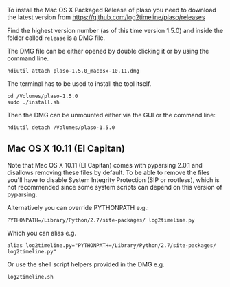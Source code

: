 To install the Mac OS X Packaged Release of plaso you need to download the latest version from https://github.com/log2timeline/plaso/releases

Find the highest version number (as of this time version 1.5.0) and inside the folder called ```release``` is a DMG file.

The DMG file can be either opened by double clicking it or by using the command line.

```
hdiutil attach plaso-1.5.0_macosx-10.11.dmg
```

The terminal has to be used to install the tool itself.

```
cd /Volumes/plaso-1.5.0
sudo ./install.sh
```

Then the DMG can be unmounted either via the GUI or the command line:
```
hdiutil detach /Volumes/plaso-1.5.0
```

## Mac OS X 10.11 (El Capitan)
Note that Mac OS X 10.11 (El Capitan) comes with pyparsing 2.0.1 and disallows removing these files by default. To be able to remove the files you'll have to disable System Integrity Protection (SIP or rootless), which is not recommended since some system scripts can depend on this version of pyparsing.

Alternatively you can override PYTHONPATH e.g.:
```
PYTHONPATH=/Library/Python/2.7/site-packages/ log2timeline.py
```

Which you can alias e.g.
```
alias log2timeline.py="PYTHONPATH=/Library/Python/2.7/site-packages/ log2timeline.py"
```

Or use the shell script helpers provided in the DMG e.g.
```
log2timeline.sh
```
